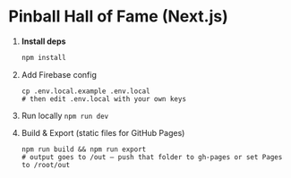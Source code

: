 # Pinball Hall of Fame (Next.js)

1. **Install deps**

   ```bash
   npm install
   ```

2. Add Firebase config

   ```
   cp .env.local.example .env.local
   # then edit .env.local with your own keys
   ```

3. Run locally
   `npm run dev`

4. Build & Export (static files for GitHub Pages)

   ```
   npm run build && npm run export
   # output goes to /out – push that folder to gh‑pages or set Pages to /root/out
   ```

